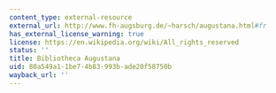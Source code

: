 ```yaml
---
content_type: external-resource
external_url: http://www.fh-augsburg.de/~harsch/augustana.html#fr
has_external_license_warning: true
license: https://en.wikipedia.org/wiki/All_rights_reserved
status: ''
title: Bibliotheca Augustana
uid: 80a549a1-1be7-4b83-993b-ade20f58750b
wayback_url: ''
---
```

